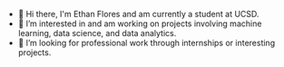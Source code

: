 - 👋 Hi there, I'm Ethan Flores and am currently a student at UCSD.
- 🔭 I’m interested in and am working on projects involving machine learning, data science, and data analytics.
- 🌱 I’m looking for professional work through internships or interesting projects.

<!--
**etflores1/etflores1** is a ✨ _special_ ✨ repository because its `README.md` (this file) appears on your GitHub profile.

Here are some ideas to get you started:

- 🔭 I’m currently working on ...
- 🌱 I’m currently learning ...
- 👯 I’m looking to collaborate on ...
- 🤔 I’m looking for help with ...
- 💬 Ask me about ...
- 📫 How to reach me: ...
- 😄 Pronouns: ...
- ⚡ Fun fact: ...
-->
